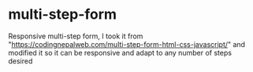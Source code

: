 # multi-step-form
Responsive multi-step form, I took it from "https://codingnepalweb.com/multi-step-form-html-css-javascript/" and modified it so it can be responsive and adapt to any number of steps desired

